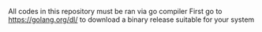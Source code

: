 All codes in this repository must be ran via go compiler
First go to https://golang.org/dl/ to download a binary release suitable for your system
